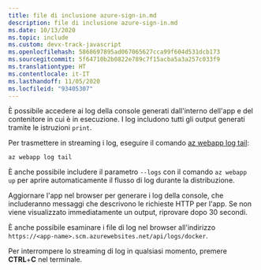 ```yaml
---
title: file di inclusione azure-sign-in.md
description: file di inclusione azure-sign-in.md
ms.date: 10/13/2020
ms.topic: include
ms.custom: devx-track-javascript
ms.openlocfilehash: 5868697895ad067065627cca99f604d531dcb173
ms.sourcegitcommit: 5f64710b2b0822e789c7f15acba5a3a257c033f9
ms.translationtype: HT
ms.contentlocale: it-IT
ms.lasthandoff: 11/05/2020
ms.locfileid: "93405307"
---
```

È possibile accedere ai log della console generati dall'interno dell'app e del contenitore in cui è in esecuzione. I log includono tutti gli output generati tramite le istruzioni `print`.

Per trasmettere in streaming i log, eseguire il comando [az webapp log tail](/cli/azure/webapp/log?view=azure-cli-latest&preserve-view=true#az_webapp_log_tail):

```azurecli
az webapp log tail
```

È anche possibile includere il parametro `--logs` con il comando `az webapp up` per aprire automaticamente il flusso di log durante la distribuzione.

Aggiornare l'app nel browser per generare i log della console, che includeranno messaggi che descrivono le richieste HTTP per l'app. Se non viene visualizzato immediatamente un output, riprovare dopo 30 secondi.

È anche possibile esaminare i file di log nel browser all'indirizzo `https://<app-name>.scm.azurewebsites.net/api/logs/docker`.

Per interrompere lo streaming di log in qualsiasi momento, premere **CTRL**+**C** nel terminale.
